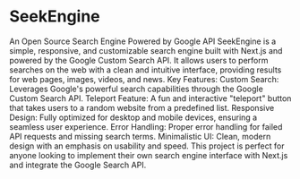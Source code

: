 # SeekEngine

An Open Source Search Engine Powered by Google API SeekEngine is a simple, responsive, and customizable search engine built with Next.js and powered by the Google Custom Search API. It allows users to perform searches on the web with a clean and intuitive interface, providing results for web pages, images, videos, and news.  Key Features: Custom Search: Leverages Google's powerful search capabilities through the Google Custom Search API.  Teleport Feature: A fun and interactive "teleport" button that takes users to a random website from a predefined list.  Responsive Design: Fully optimized for desktop and mobile devices, ensuring a seamless user experience.  Error Handling: Proper error handling for failed API requests and missing search terms.  Minimalistic UI: Clean, modern design with an emphasis on usability and speed.  This project is perfect for anyone looking to implement their own search engine interface with Next.js and integrate the Google Search API.
